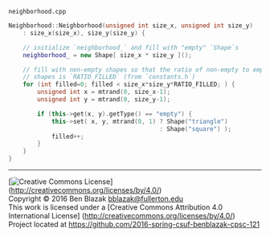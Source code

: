 `neighborhood.cpp`

```c++
Neighborhood::Neighborhood(unsigned int size_x, unsigned int size_y)
    : size_x(size_x), size_y(size_y) {

    // initialize `neighborhood_` and fill with "empty" `Shape`s
    neighborhood_ = new Shape[ size_x * size_y ]();

    // fill with non-empty shapes so that the ratio of non-empty to empty
    // shapes is `RATIO_FILLED` (from `constants.h`)
    for (int filled=0; filled < size_x*size_y*RATIO_FILLED; ) {
        unsigned int x = mtrand(0, size_x-1);
        unsigned int y = mtrand(0, size_y-1);

        if (this->get(x, y).getType() == "empty") {
            this->set( x, y, mtrand(0, 1) ? Shape("triangle")
                                          : Shape("square") );
            filled++;
        }
    }
}
```


-------------------------------------------------------------------------------
[![Creative Commons License](https://i.creativecommons.org/l/by/4.0/88x31.png)]
(http://creativecommons.org/licenses/by/4.0/)  
Copyright &copy; 2016 Ben Blazak <bblazak@fullerton.edu>  
This work is licensed under a [Creative Commons Attribution 4.0 International
License] (http://creativecommons.org/licenses/by/4.0/)  
Project located at <https://github.com/2016-spring-csuf-benblazak-cpsc-121>

